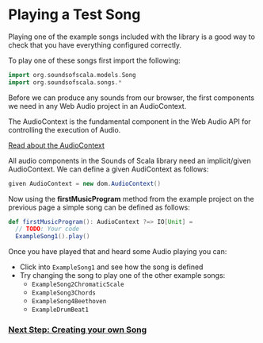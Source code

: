 # Playing a Test Song

Playing one of the example songs included with the library is a good way to check that you have everything configured correctly.

To play one of these songs first import the following:

```scala
import org.soundsofscala.models.Song
import org.soundsofscala.songs.*
```

Before we can produce any sounds from our browser, the first components we need in any Web Audio project in an AudioContext.

The AudioContext is the fundamental component in the Web Audio API for controlling the execution of Audio.

[Read about the AudioContext](https://developer.mozilla.org/en-US/docs/Web/API/AudioContext "AudioContext")

All audio components in the Sounds of Scala library need an implicit/given AudioContext. We can define a given AudiContext as follows:

```scala
given AudioContext = new dom.AudioContext()
```

Now using the **firstMusicProgram** method from the example project on the previous page a simple song can be defined as follows:

```scala 3
def firstMusicProgram(): AudioContext ?=> IO[Unit] =
  // TODO: Your code
  ExampleSong1().play()

```

Once you have played that and heard some Audio playing you can:
- Click into `ExampleSong1` and see how the song is defined
- Try changing the song to play one of the other example songs:
    - `ExampleSong2ChromaticScale`
    - `ExampleSong3Chords`
    - `ExampleSong4Beethoven`
    - `ExampleDrumBeat1`

### [Next Step: Creating your own Song](../music-dsl/songs.md#the-song-type)